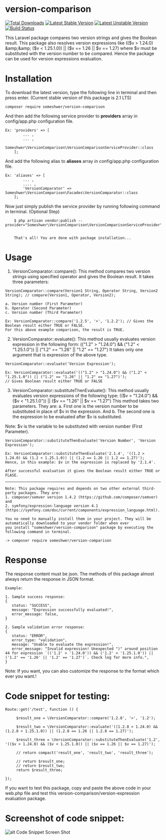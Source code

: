 # version-comparison

[![Total Downloads](https://poser.pugx.org/someshwer/version-comparison/downloads.svg)](https://packagist.org/packages/someshwer/version-comparison)
[![Latest Stable Version](https://poser.pugx.org/someshwer/version-comparison/v/stable.svg)](https://packagist.org/packages/someshwer/version-comparison)
[![Latest Unstable Version](https://poser.pugx.org/someshwer/version-comparison/v/unstable.svg)](https://packagist.org/packages/someshwer/version-comparison)
[![Build Status](https://poser.pugx.org/someshwer/version-comparison.svg?branch=master)](https://poser.pugx.org/someshwer/version-comparison)

This Laravel package compares two version strings and gives the Boolean result. This package also resolves version expressions like (($v > 1.24.0) &amp;&amp; ($v &lt; 1.25.1.0)) || ($v == 1.26 || $v == 1.27) where $v must be substituted with the version number to be compared.
Hence the package can be used for version expressions evaluation.

# Installation
 To download the latest version, type the following line in terminal and then press enter. 
 (Current stable version of this package is 2.1 LTS)
    
    composer require someshwer/version-comparison
 
 And then add the following service provider to <b>providers</b> array in config/app.php configuration file.
 
    Ex: 'providers' => [
            ... ,
            ... ,
            Someshwer\VersionComparison\VersionComparisonServiceProvider::class
        ]; 
        
  And add the following alias to <b>aliases</b> array in config/app.php configuration file.
  
    Ex: 'aliases' => [
            ... ,
            .... ,
            'VersionComparator' => Someshwer\VersionComparison\Facades\VersionComparator::class
        ]; 
       
  Now just simply publish the service provider by running following command in terminal. (Optional Step)
  
        $ php artisan vendor:publish --provider="Someshwer\VersionComparison\VersionComparisonServiceProvider"
        
        
        That's all! You are done with package installation...
        
        
  # Usage
  1. VersionComparator::compare(): 
  This method compares two version strings using specified operator and gives the Boolean result. It takes three parameters:
    
    VersionComparator::compare(Version1 String, Operator String, Version2 String); // compare(Version1, Operator, Version2);
    
    a. Version number (First Parameter)
    b. Operator (Second Parameter)
    c. Version number (Third Parameter)
    
    Ex: VersionComparator::compare('1.2.5', '>', '1.2.2'); // Gives the Boolean result either TRUE or FALSE. 
    For this above example comparison, the result is TRUE.
    
  2. VersionComparator::evaluate(): 
  This method usually evaluates version expression in the following form: 
  (("1.2" > "1.24.0") && ("1.2" < "1.25.1.0")) || ("1.2" == "1.26" || "1.2" == "1.27")
  It takes only one argument that is expression of the above type. 
 
    VersionComparator::evaluate('Version Expression'); 
    
    Ex: VersionComparator::evaluate('(("1.2" > "1.24.0") && ("1.2" < "1.25.1.0")) || ("1.2" == "1.26" || "1.2" == "1.27")');
    // Gives Boolean result either TRUE or FALSE
    
  3. VersionComparator::substituteThenEvaluate(): 
  This method usually evaluates version expressions of the following type:
  (($v > "1.24.0") && ($v < "1.25.1.0")) || ($v == "1.26" || $v == "1.27")
  This method takes two parameters. They are: a. First one is the version number to be substituted in place of $v in the expression.
                                              And b. The second one is the expression to be evaluated after $v is substituted.
  
  Note: $v is the variable to be substituted with version number (First Parameter).
    
    VersionComparator::substituteThenEvaluate('Version Number', 'Version Expression');
    
    Ex: VersionComparator::substituteThenEvaluate('2.1.4', '((1.2 > 1.24.0) && (1.2 < 1.25.1.0)) || (1.2 == 1.26 || 1.2 == 1.27)');
    Hence, in this example: $v in the expression is replaced by '2.1.4'.
    
    After successful evaluation it gives the Boolean result either TRUE or FLASE.
--------------------
    
    Note: This package requires and depends on two other external third-party packages. They are:
    1. composer/semver version 1.4.2 (https://github.com/composer/semver) and 
    2. symfony/expression-language version 4.1 (https://symfony.com/doc/current/components/expression_language.html).
    
    You no need to manually install them in your project. They will be automatically downloaded to your vendor folder when ever 
    you install "someshwer/version-comparison" package by executing the following command in terminal.
    
    -> composer require someshwer/version-comparison
    
# Response

  The response content must be json. The methods of this package almost always return the response in JSON format.
   
    Example:
    
    1. Sample success response:
    {
       status: "SUCCESS",
       message: "Expression successfully evaluated!",
       error_message: false,
    }
    
    2. Sample validation error response:
    {
       status: "ERROR",
       error_type: "validation",
       message: "Unable to evaluate the expression!",
       error_message: "Invalid expression! Unexpected ")" around position 44 for expression `(('1.2' > '1.24.0')) && ('1.2' < '1.25.1.0')) || ('1.2' == '1.26' || '1.2' == '1.27')`. Check log for more info.",
    }
   
Note: If you want, you can also customize the response to the format which ever you want.!

# Code snippet for testing:

    Route::get('/test', function () {

         $result_one = \VersionComparator::compare('1.2.8', '>', '1.2');

         $result_two = \VersionComparator::evaluate('((1.2.8 > 1.24.0) && (1.2.8 < 1.25.1.0)) || (1.2.8 == 1.26 || 1.2.8 == 1.27)');

         $result_three = \VersionComparator::substituteThenEvaluate('1.2', '(($v > 1.24.0) && ($v < 1.25.1.0)) || ($v == 1.26 || $v == 1.27)');

         // return compact('result_one', 'result_two', 'result_three');

         // return $result_one;
         // return $result_two;
         return $result_three;

    });
    
If you want to test this package, copy and paste the above code in your web.php file and test this version-comparison/version-expression evaluation package.

# Screenshot of code snippet:

![alt Code Snippet Screen Shot](https://raw.githubusercontent.com/bsomeshwer/version-comparison/master/src/Repo/Code-Snippet(i).PNG)


